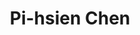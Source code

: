 ---
title: "Pi-hsien Chen"
description: "Pianiste et humanitaire de renommée internationale"
type: "homepage"
audio_featured: true
featured_recordings:
  - "chopin-nocturne-op9-no2"
  - "debussy-clair-de-lune"
  - "bach-goldberg-aria"
--- 